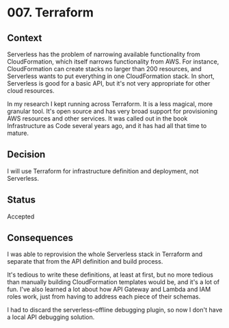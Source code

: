 # 007. Terraform

## Context

Serverless has the problem of narrowing available functionality from CloudFormation, which itself narrows functionality from AWS. For instance, CloudFormation can create stacks no larger than 200 resources, and Serverless wants to put everything in one CloudFormation stack. In short, Serverless is good for a basic API, but it's not very appropriate for other cloud resources.

In my research I kept running across Terraform. It is a less magical, more granular tool. It's open source and has very broad support for provisioning AWS resources and other services. It was called out in the book Infrastructure as Code several years ago, and it has had all that time to mature.

## Decision

I will use Terraform for infrastructure definition and deployment, not Serverless.

## Status

Accepted

## Consequences

I was able to reprovision the whole Serverless stack in Terraform and separate that from the API definition and build process.

It's tedious to write these definitions, at least at first, but no more tedious than manually building CloudFormation templates would be, and it's a lot of fun. I've also learned a lot about how API Gateway and Lambda and IAM roles work, just from having to address each piece of their schemas.

I had to discard the serverless-offline debugging plugin, so now I don't have a local API debugging solution.
